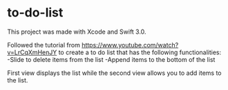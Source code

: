 # to-do-list

This project was made with Xcode and Swift 3.0.

Followed the tutorial from https://www.youtube.com/watch?v=LrCqXmHenJY to create a to do list that has the following functionalities:
  -Slide to delete items from the list
  -Append items to the bottom of the list
  
First view displays the list while the second view allows you to add items to the list.  
